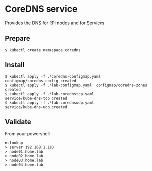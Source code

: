 # CoreDNS service

Provides the DNS for RPi nodes and for Services

## Prepare
```
$ kubectl create namespace coredns
```

## Install
```
$ kubectl apply -f .\coredns-configmap.yaml
configmap/coredns-config created
$ kubectl apply -f .\lab-configmap.yaml  configmap/coredns-zones created
$ kubectl apply -f .\lab-corednstcp.yaml
service/kube-dns-tcp created
$ kubectl apply -f .\lab-corednsudp.yaml
service/kube-dns-udp created
```

## Validate
From your powershell
```
nslookup
> server 192.168.1.180
> node01.home.lab
> node02.home.lab
> node03.home.lab
> node04.home.lab
```
